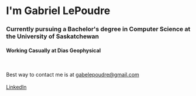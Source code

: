 # I'm Gabriel LePoudre #

### Currently pursuing a Bachelor's degree in Computer Science at the University of Saskatchewan ###

#### Working Casually at Dias Geophysical

<br />

Best way to contact me is at gabelepoudre@gmail.com
<br />
<br />
[LinkedIn](    https://www.linkedin.com/in/gabriel-lepoudre-592333228/)
<br />

<!---
gabelepoudre/gabelepoudre is a ✨ special ✨ repository because its `README.md` (this file) appears on your GitHub profile.
You can click the Preview link to take a look at your changes.
This is an error
--->
